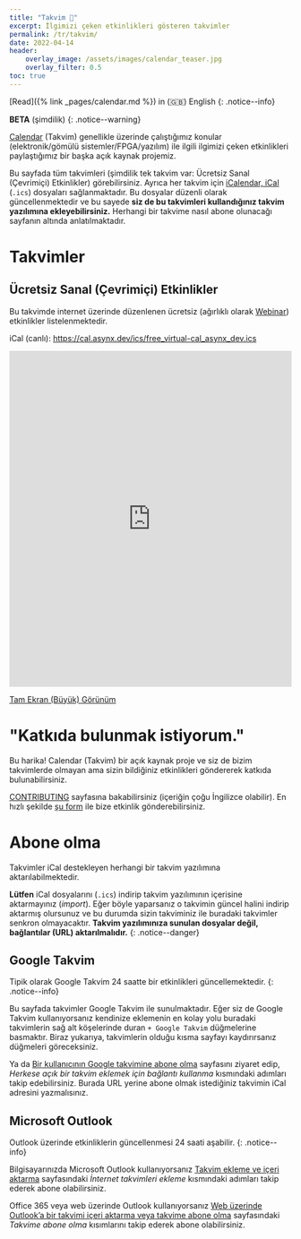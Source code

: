 ```yaml
---
title: "Takvim 📅"
excerpt: İlgimizi çeken etkinlikleri gösteren takvimler
permalink: /tr/takvim/
date: 2022-04-14
header:
    overlay_image: /assets/images/calendar_teaser.jpg
    overlay_filter: 0.5
toc: true
---
```


[Read]({% link _pages/calendar.md %}) in (🇬🇧) English
{: .notice--info}

**BETA** (şimdilik)
{: .notice--warning}

[Calendar](https://github.com/asynx-dev/calendar) (Takvim) genellikle üzerinde
çalıştığımız konular (elektronik/gömülü sistemler/FPGA/yazılım) ile ilgili
ilgimizi çeken etkinlikleri paylaştığımız bir başka açık kaynak projemiz.

Bu sayfada tüm takvimleri (şimdilik tek takvim var: Ücretsiz Sanal (Çevrimiçi)
Etkinlikler) görebilirsiniz. Ayrıca her takvim için [iCalendar,
iCal](https://en.wikipedia.org/wiki/ICalendar) (`.ics`) dosyaları
sağlanmaktadır. Bu dosyalar düzenli olarak güncellenmektedir ve bu sayede **siz
de bu takvimleri kullandığınız takvim yazılımına ekleyebilirsiniz.** Herhangi
bir takvime nasıl abone olunacağı sayfanın altında anlatılmaktadır.

# Takvimler

## Ücretsiz Sanal (Çevrimiçi) Etkinlikler

Bu takvimde internet üzerinde düzenlenen ücretsiz (ağırlıklı olarak
[Webinar](https://tr.wikipedia.org/wiki/Webinar)) etkinlikler listelenmektedir.

iCal (canlı): <https://cal.asynx.dev/ics/free_virtual-cal_asynx_dev.ics>

<!--markdownlint-disable MD033 MD013-->
<iframe src="https://calendar.google.com/calendar/embed?src=8sar0e8es1aip4mibj2kj72qhk2idjts%40import.calendar.google.com&ctz=Europe%2FIstanbul" style="border: 0" width="100%" height="600" frameborder="0" scrolling="no"></iframe>
<!--markdownlint-enable MD033 MD013-->

[Tam Ekran (Büyük) Görünüm](https://calendar.google.com/calendar/embed?src=8sar0e8es1aip4mibj2kj72qhk2idjts%40import.calendar.google.com&ctz=Europe%2FIstanbul)

# "Katkıda bulunmak istiyorum."

Bu harika! Calendar (Takvim) bir açık kaynak proje ve siz de bizim takvimlerde
olmayan ama sizin bildiğiniz etkinlikleri göndererek katkıda bulunabilirsiniz.

[CONTRIBUTING](https://github.com/asynx-dev/calendar/blob/master/CONTRIBUTING.md)
sayfasına bakabilirsiniz (içeriğin çoğu İngilizce olabilir). En hızlı şekilde
[şu
form](https://docs.google.com/forms/d/e/1FAIpQLSdGZU8H_HiPADyYQCg9iEqZ1vJs4mN0vAUbAK5NNGr9ycPwSw/viewform?usp=sf_link)
ile bize etkinlik gönderebilirsiniz.

# Abone olma

Takvimler iCal destekleyen herhangi bir takvim yazılımına aktarılabilmektedir.

**Lütfen** iCal dosyalarını (`.ics`) indirip takvim yazılımının içerisine aktarmayınız
(*import*). Eğer böyle yaparsanız o takvimin güncel halini indirip aktarmış
olursunuz ve bu durumda sizin takviminiz ile buradaki takvimler senkron olmayacaktır.
**Takvim yazılımınıza sunulan dosyalar değil, bağlantılar (URL) aktarılmalıdır.**
{: .notice--danger}

## Google Takvim

Tipik olarak Google Takvim 24 saatte bir etkinlikleri güncellemektedir.
{: .notice--info}

Bu sayfada takvimler Google Takvim ile sunulmaktadır. Eğer siz de Google Takvim
kullanıyorsanız kendinize eklemenin en kolay yolu buradaki takvimlerin sağ alt
köşelerinde duran `+ Google Takvim` düğmelerine basmaktır. Biraz yukarıya,
takvimlerin olduğu kısma sayfayı kaydırırsanız düğmeleri göreceksiniz.

Ya da [Bir kullanıcının Google takvimine abone
olma](https://support.google.com/calendar/answer/37100?hl=tr) sayfasını ziyaret
edip, *Herkese açık bir takvim eklemek için bağlantı kullanma* kısmındaki
adımları takip edebilirsiniz. Burada URL yerine abone olmak istediğiniz
takvimin iCal adresini yazmalısınız.

## Microsoft Outlook

Outlook üzerinde etkinliklerin güncellenmesi 24 saati aşabilir.
{: .notice--info}

Bilgisayarınızda Microsoft Outlook kullanıyorsanız
[Takvim ekleme ve içeri aktarma](https://support.microsoft.com/tr-tr/office/takvimleri-outlook-a-aktarma-8e8364e1-400e-4c0f-a573-fe76b5a2d379)
sayfasındaki *İnternet takvimleri ekleme* kısmındaki adımları takip ederek
abone olabilirsiniz.

Office 365 veya web üzerinde Outlook kullanıyorsanız
[Web üzerinde Outlook’a bir takvimi içeri aktarma veya takvime abone olma](https://support.microsoft.com/tr-tr/office/web-%C3%BCzerinde-outlook-a-bir-takvimi-i%C3%A7eri-aktarma-veya-takvime-abone-olma-503ffaf6-7b86-44fe-8dd6-8099d95f38df)
sayfasındaki *Takvime abone olma* kısımlarını takip ederek abone olabilirsiniz.
